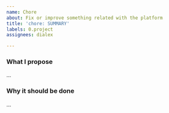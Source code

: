 ```yaml
---
name: Chore
about: Fix or improve something related with the platform
title: 'chore: SUMMARY'
labels: 0.project
assignees: dialex

---
```


### What I propose

…

### Why it should be done

…
